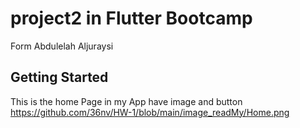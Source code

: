 # project2 in Flutter Bootcamp


Form Abdulelah Aljuraysi
## Getting Started
This is the home Page in my App have image and button
https://github.com/36nv/HW-1/blob/main/image_readMy/Home.png

